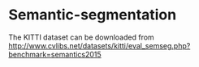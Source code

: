 # Semantic-segmentation

The KITTI dataset can be downloaded from http://www.cvlibs.net/datasets/kitti/eval_semseg.php?benchmark=semantics2015
